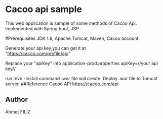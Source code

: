 # Cacoo api sample
This web application is sample of some methods of Cacoo Api.
Implemented with Spring boot, JSP.

#Prerequisites
 JDK 1.8,
 Apache Tomcat,
 Maven,
 Cacoo account.
 
Generate your api key,you can get it at  
"https://cacoo.com/profile/api"

Replace your "apiKey" into application-prod.properties
       apiKey=//your api key//
       
run mvn -install command .war file will create. Deploy .war file to Tomcat server. 
##Reference
Cacoo API
  https://cacoo.com/api
 
## Author

Ahmet FILIZ
